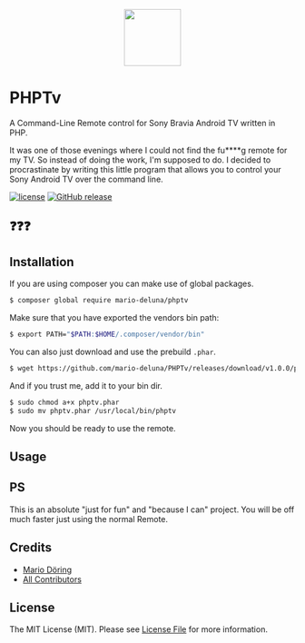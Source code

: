 <p align="center"><a href="https://github.com/mario-deluna/phptv/" target="_blank">
    <img width="100px" src="https://user-images.githubusercontent.com/956212/28140686-a732b15c-6759-11e7-81ed-5a7968ff1e14.png">
</a></p>

# PHPTv

A Command-Line Remote control for Sony Bravia Android TV written in PHP.

It was one of those evenings where I could not find the fu****g remote for my TV. So instead of doing the work, I'm supposed to do. I decided to procrastinate by writing this little program that allows you to control your Sony Android TV over the command line.  

[![license](https://img.shields.io/github/license/mario-deluna/phptv.svg)]()
[![GitHub release](https://img.shields.io/github/release/mario-deluna/phptv.svg)]()

## ❓❓❓



## Installation

If you are using composer you can make use of global packages.

```sh
$ composer global require mario-deluna/phptv
```

Make sure that you have exported the vendors bin path:

```sh
$ export PATH="$PATH:$HOME/.composer/vendor/bin"
```

You can also just download and use the prebuild `.phar`.

```sh
$ wget https://github.com/mario-deluna/PHPTv/releases/download/v1.0.0/phptv.phar
```

And if you trust me, add it to your bin dir.

```sh
$ sudo chmod a+x phptv.phar
$ sudo mv phptv.phar /usr/local/bin/phptv
```

Now you should be ready to use the remote.

## Usage 



## PS

This is an absolute "just for fun" and "because I can" project. You will be off much faster just using the normal Remote.

## Credits

- [Mario Döring](https://github.com/mario-deluna)
- [All Contributors](https://github.com/mario-deluna/PHPTv/contributors)

## License

The MIT License (MIT). Please see [License File](https://github.com/mario-deluna/PHPTv/blob/master/LICENSE) for more information.